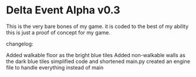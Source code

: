 # Delta Event Alpha v0.3

This is the very bare bones of my game. it is coded to the best of my ability this is just a proof of concept for my game.

changelog:

Added walkable floor as the bright blue tiles
Added non-walkable walls as the dark blue tiles
simplified code and shortened main.py
created an engine file to handle everything instead of main
